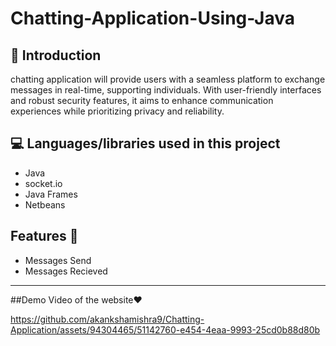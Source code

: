 # Chatting-Application-Using-Java

## 📌 Introduction

chatting application will provide users with a seamless platform to exchange messages in real-time, supporting individuals. With user-friendly interfaces and robust security features, it aims to enhance communication experiences while prioritizing privacy and reliability.

## 💻 Languages/libraries used in this project

- Java
- socket.io
- Java Frames
- Netbeans

## Features 🌸

- Messages Send
- Messages Recieved

----------------------------------------------------------------------------------------------------------------------------------------------------------------------------------------------------------------------------------------------------------------------------------------------------------------------------------------------------------------------------------------------------------------------------------------------

##Demo Video of the website❤️

https://github.com/akankshamishra9/Chatting-Application/assets/94304465/51142760-e454-4eaa-9993-25cd0b88d80b


